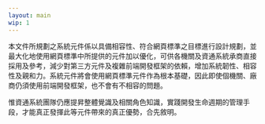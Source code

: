 ```yaml
---
layout: main
wip: 1
---
```


本文件所規劃之系統元件係以具備相容性、符合網頁標準之目標進行設計規劃，並最大化地使用網頁標準中所提供的元件加以優化，可供各機關及資通系統承商直接採用及參考，減少對第三方元件及複雜前端開發框架的依賴，增加系統韌性、相容性及親和力。系統元件將會使用網頁標準元件作為根本基礎，因此即使個機關、廠商仍須使用前端開發框架，也不會有不相容的問題。

惟資通系統團隊仍應提昇整體覺識及相關角色知識，實踐開發生命週期的管理手段，才能真正發揮此等元件帶來的真正優勢，合先敘明。
